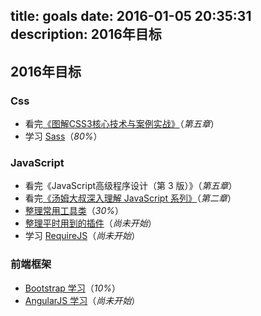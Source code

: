 title: goals
date: 2016-01-05 20:35:31
description: 2016年目标
---

## 2016年目标 ##

### Css ###

- 看完[《图解CSS3核心技术与案例实战》](http://www.w3cplus.com/book-comment.html)（*第五章*）
- 学习 [Sass](http://www.w3cplus.com/blog/tags/302.html)（*80%*）

### JavaScript ###

- 看完《JavaScript高级程序设计（第 3 版）》（*第五章*）
- 看完[《汤姆大叔深入理解 JavaScript 系列》](http://www.cnblogs.com/TomXu/archive/2011/12/15/2288411.html)（*第二章*）
- [整理常用工具类](https://github.com/zhuyujia/zUtils)（*30%*）
- [整理平时用到的插件](/plugins.html)（*尚未开始*）
- 学习 [RequireJS](http://www.requirejs.cn/)（*尚未开始*）

### 前端框架 ###

- [Bootstrap 学习](http://v3.bootcss.com/)（*10%*）
- [AngularJS 学习](http://www.runoob.com/angularjs/angularjs-tutorial.html)（*尚未开始*）